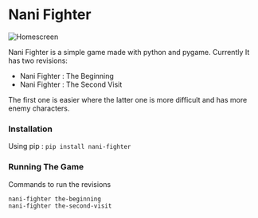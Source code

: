 # Nani Fighter
![Homescreen](https://user-images.githubusercontent.com/7325483/107784754-04db9500-6d76-11eb-9f21-39dd293ef38d.png)

Nani Fighter is a simple game made with python and pygame. Currently It has two revisions:
* Nani Fighter : The Beginning
* Nani Fighter : The Second Visit

The first one is easier where the latter one is more difficult and has more enemy characters. 

### Installation
Using pip :
```pip install nani-fighter```

### Running The Game
Commands to run the revisions
```shell
nani-fighter the-beginning
nani-fighter the-second-visit
```